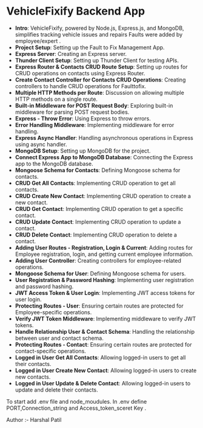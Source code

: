  # VehicleFixify Backend App


- **Intro**: VehicleFixify, powered by Node.js, Express.js, and MongoDB, simplifies tracking vehicle issues and repairs Faults were added by employee/expert . 
- **Project Setup**: Setting up the Fault to Fix  Management App.
- **Express Server**: Creating an Express server.
- **Thunder Client Setup**: Setting up Thunder Client for testing APIs.
- **Express Router & Contacts CRUD Route Setup**: Setting up routes for CRUD operations on contacts using Express Router.
- **Create Contact Controller for Contacts CRUD Operations**: Creating controllers to handle CRUD operations for Faulttofix.
- **Multiple HTTP Methods per Route**: Discussion on allowing multiple HTTP methods on a single route.
- **Built-in Middleware for POST Request Body**: Exploring built-in middleware for parsing POST request bodies.
- **Express - Throw Error**: Using Express to throw errors.
- **Error Handling Middleware**: Implementing middleware for error handling.
- **Express Async Handler**: Handling asynchronous operations in Express using async handler.
- **MongoDB Setup**: Setting up MongoDB for the project.
- **Connect Express App to MongoDB Database**: Connecting the Express app to the MongoDB database.
- **Mongoose Schema for Contacts**: Defining Mongoose schema for contacts.
- **CRUD Get All Contacts**: Implementing CRUD operation to get all contacts.
- **CRUD Create New Contact**: Implementing CRUD operation to create a new contact.
- **CRUD Get Contact**: Implementing CRUD operation to get a specific contact.
- **CRUD Update Contact**: Implementing CRUD operation to update a contact.
- **CRUD Delete Contact**: Implementing CRUD operation to delete a contact.
- **Adding User Routes - Registration, Login & Current**: Adding routes for Employee registration, login, and getting current employee information.
- **Adding User Controller**: Creating controllers for employee-related operations.
- **Mongoose Schema for User**: Defining Mongoose schema for users.
- **User Registration & Password Hashing**: Implementing user registration and password hashing.
- **JWT Access Token & User Login**: Implementing JWT access tokens for user login.
- **Protecting Routes - User**: Ensuring certain routes are protected for Employee-specific operations.
- **Verify JWT Token Middleware**: Implementing middleware to verify JWT tokens.
- **Handle Relationship User & Contact Schema**: Handling the relationship between user and contact schema.
- **Protecting Routes - Contact**: Ensuring certain routes are protected for contact-specific operations.
- **Logged in User Get All Contacts**: Allowing logged-in users to get all their contacts.
- **Logged in User Create New Contact**: Allowing logged-in users to create new contacts.
- **Logged in User Update & Delete Contact**: Allowing logged-in users to update and delete their contacts.



To start 
add .env file and node_moudules.
In .env define PORT,Connection_string and Access_token_sceret Key .

Author :- Harshal Patil
